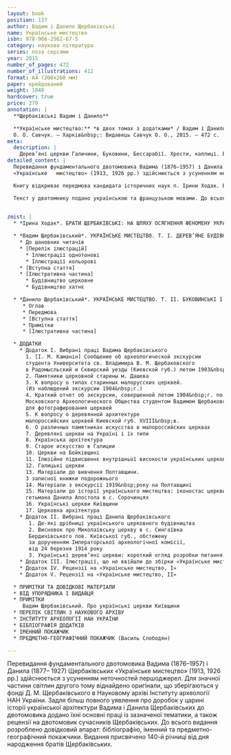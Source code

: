 ```yaml
---
layout: book
position: 137
author: Вадим і Данило Щербаківські
name: Українське мистецтво
isbn: 978-966-2562-67-5
category: наукова література
series: поза серіями
year: 2015
number_of_pages: 472
number_of_illustrations: 412
format: А4 (200х260 мм)
paper: крейдований
weight: 1848
hardcover: true
price: 270
annotation: |
  **Щербаківські Вадим і Данило**

  **Українське мистецтво:** *в двох томах з додатками* / Вадим і Данило Щербаківські ; передм.&nbsp;І.&nbsp;О.&nbsp;Ходак ; предм.-геогр. покажч. В. М. Слободяна ; упорядн. 
  О. О. Савчук. — Харків&nbsp;: Видавець Савчук О. О., 2015. — 472 с. : [412 іл.] 
meta:
  description: |
    Дерев’яні церкви Галичини, Буковини, Бессарабії. Хрести, каплиці. Вадим Щербаківський. Данило Щербаківський.
detailed_content: |
  Перевидання фундаментального двотомовика Вадима (1876–1957) і Данила (1877– 1927) Щербаківських
  «Українське   мистецтво» (1913, 1926 рр.) здійснюється з усуненням неточностей першоджерел. Для значної частини світлин другого тому віднайдено оригінали, що зберігаються у фонді Д. М. Щербаківського в Науковому архіві Інституту археології НАН України. Задля більш повного уявлення про доробок у царині історії української архітектури Вадима і Данила Щербаківських до двотомовика додано їхні основні праці із зазначеної тематики, а також рецензії на двотомовик сучасників Щербаківських. 

  Книгу відкриває передмова кандидата історичних наук п. Ірини Ходак. Видання налічує більше 400 унікальних світлин, які ілюструють понад 100 пам’яток української дерев’яної архітектури (церкви, каплиці, дзвіниці), різьблення, церковних та надгробних хрестів Галичини, Буковини, Бессарабії, Полтавщини), більшість з яких уже не існує.

  Текст у двотомнику подано українською та французькою мовами. До всього видання розроблено довідковий апарат: бібліографію, іменний та предметно-географічний покажчики (укладений п. Василем Слободяном). 

  
zmist: |
  * *Ірина Ходак*. БРАТИ ЩЕРБАКІВСЬКІ: НА ШЛЯХУ ОСЯГНЕННЯ ФЕНОМЕНУ УКРАЇНСЬКОЇ ХРАМОВОЇ АРХІТЕКТУРИ

  * *Вадим Щербаківський*. УКРАЇНСЬКЕ МИСТЕЦТВО. Т. І. ДЕРЕВ’ЯНЕ БУДІВНИЦТВО І РІЗЬБА НА ДЕРЕВІ
    * До шановних читачів
    * [Перелік ілюстрацій]
      * Іллюстрації однотонові
      * Іллюстрації кольорові
    * [Вступна стаття]
    * [Ілюстративна частина]
      * Будівництво церковне
      * Будівництво хатнє

  * *Данило Щербаківський*. УКРАЇНСЬКЕ МИСТЕЦТВО. Т. ІІ. БУКОВИНСЬКІ І ГАЛИЦЬКІ ДЕРЕВЛЯНІ ЦЕРКВИ. НАДГРОБНІ І ПРИДОРОЖНІ ХРЕСТИ, ФІҐУРИ І КАПЛИЦІ
     * Оглав
     * Передмова
     * [Вступна стаття]
     * Примітки
     * [Ілюстративна частина]

  * ДОДАТКИ
    * Додаток І. Вибрані праці Вадима Щербаківського
      1. [І. М. Каманін] Сообщение об археологической экскурсии 
      студента Университета св. Владимира В. М. Щербаковского 
      в Радомыcльский и Сквирский уезды (Киевской губ.) летом 1903&nbsp;г. 
      2. Памятники церковной старины м. Дашева
      3. К вопросу о типах старинных малорусских церквей.
      (Из наблюдений экскурсии 1904&nbsp;г.) 
      4. Краткий отчет об экскурсии, совершенной летом 1904&nbsp;г. по поручению 
      Московского Археологического Общества студентом Вадимом Щербаковским 
      для фотографирования церквей
      5. К вопросу о деревянной архитектуре 
      малороссийских церквей Киевской губ. XVIII&nbsp;в. 
      6. О различных памятниках искусства в малороссийских церквах
      7. Деревляні церкви на Україні і їх типи
      8. Українська архітектура
      9. Старое искусство в Галиции
      10. Церкви на Бойківщині
      11. Ілюзійне підвисшеннє внутрішньої високости українських церков
      12. Галицькі церкви
      13. Матеріали до вивчення Полтавщини. 
      З записної книжки подорожнього
      14. Матеріали з екскурсії 1919&nbsp;року на Полтавщині
      15. Матеріали до історії українського мистецтва: іконостас церкви 
      гетьмана Данила Апостола в с. Сорочинцях
      16. Українські церкви Київщини
      17. Церковна архітектура
    * Додаток ІІ. Вибрані праці Данила Щербаківського
       1. Де-які дрібниці українського церковного будівництва
       2. Висновок про Миколаївську церкву в с. Сингаївка 
       Бердичівського пов. Київської губ., обстежену 
       за дорученням Імператорської археологічної комісії, 
       від 24 березня 1914 року
       3. Українські дерев’яні церкви: короткий огляд розробки питання
    * Додаток ІІІ. Ілюстрації, що не ввійшли до збірки «Українське мистецтво, ІІ»
    * Додаток IV. Рецензії на «Українське мистецтво, І»
    * Додаток V. Рецензії на «Українське мистецтво, ІІ»

  * ПРИМІТКИ ТА ДОВІДКОВІ МАТЕРІАЛИ
  * ВІД УПОРЯДНИКА І ВИДАВЦЯ
  * ПРИМІТКИ
     Вадим Щербаківський. Про українські церкви Київщини
  * ПЕРЕЛІК СВІТЛИН З НАУКОВОГО АРХІВУ
  * ІНСТИТУТУ АРХЕОЛОГІЇ НАН УКРАЇНИ
  * БІБЛІОГРАФІЯ ДОДАТКІВ
  * ІМЕННИЙ ПОКАЖЧИК
  * ПРЕДМЕТНО-ГЕОГРАФІЧНИЙ ПОКАЖЧИК (Василь Слободян)

---
```

Перевидання фундаментального двотомовика Вадима (1876–1957) і Данила (1877–
1927) Щербаківських «Українське мистецтво» (1913, 1926 рр.) здійснюється з усуненням 
неточностей першоджерел. Для значної частини світлин другого тому віднайдено оригінали, що зберігаються у фонді Д. М. Щербаківського в Науковому архіві Інституту археології 
НАН України.
Задля більш повного уявлення про доробок у царині історії української архітектури 
Вадима і Данила Щербаківських до двотомовика додано їхні основні праці із зазначеної тематики, а також рецензії на двотомовик сучасників Щербаківських. До всього видання розроблено довідковий апарат: бібліографію, іменний та предметно-географічний покажчики.
Видання присвячено 140-й річниці від дня народження братів Щербаківських.
